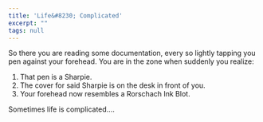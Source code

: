 ```yaml
---
title: 'Life&#8230; Complicated'
excerpt: ""
tags: null
---
```

So there you are reading some documentation, every so lightly tapping you pen against your forehead. You are in the zone when suddenly you realize:

<ol>
<li>That pen is a Sharpie.</li>
<li>The cover for said Sharpie is on the desk in front of you.</li>
<li>Your forehead now resembles a Rorschach Ink Blot.</li></ol>
Sometimes life is complicated....
